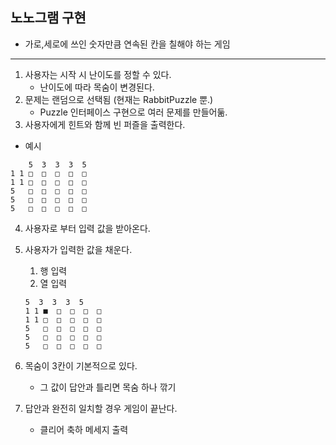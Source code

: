 ## 노노그램 구현
- 가로,세로에 쓰인 숫자만큼 연속된 칸을 칠해야 하는 게임

---

1. 사용자는 시작 시 난이도를 정할 수 있다.
    - 난이도에 따라 목숨이 변경된다.
2. 문제는 랜덤으로 선택됨 (현재는 RabbitPuzzle 뿐.)
    - Puzzle 인터페이스 구현으로 여러 문제를 만들어둚.
3. 사용자에게 힌트와 함께 빈 퍼즐을 출력한다.

- 예시
```
    5  3  3  3  5  
1 1 □  □  □  □  □  
1 1 □  □  □  □  □  
5   □  □  □  □  □  
5   □  □  □  □  □  
5   □  □  □  □  □  
```
4. 사용자로 부터 입력 값을 받아온다.

5. 사용자가 입력한 값을 채운다.
    1. 행 입력
    2. 열 입력
   ```
   5  3  3  3  5  
   1 1 ■  □  □  □  □  
   1 1 □  □  □  □  □  
   5   □  □  □  □  □  
   5   □  □  □  □  □  
   5   □  □  □  □  □
   ```
6. 목숨이 3칸이 기본적으로 있다.
    - 그 값이 답안과 틀리면 목숨 하나 깎기

7. 답안과 완전히 일치할 경우 게임이 끝난다.
    - 클리어 축하 메세지 출력


